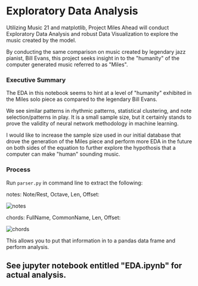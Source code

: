 # Exploratory Data Analysis

Utilizing Music 21 and matplotlib, Project Miles Ahead will conduct Exploratory Data Analysis and robust Data Visualization to explore the music created by the model.  

By conducting the same comparison on music created by legendary jazz pianist, Bill Evans, this project seeks insight in to the "humanity" of the computer generated music referred to as "Miles".

### Executive Summary

The EDA in this notebook seems to hint at a level of "humanity" exhibited in the Miles solo piece as compared to the legendary Bill Evans.

We see similar patterns in rhythmic patterns, statistical clustering, and note selection/patterns in play. It is a small sample size, but it certainly stands to prove the validity of neural network methodology in machine learning.

I would like to increase the sample size used in our initial database that drove the generation of the Miles piece and perform more EDA in the future on both sides of the equation to further explore the hypothosis that a computer can make "human" sounding music.

### Process

Run `parser.py` in command line to extract the following:

notes: Note/Rest, Octave, Len, Offset:

![notes](https://github.com/Mithers/Portfolio/blob/master/Project%20Miles%20Ahead/Assets/notes.png)

chords: FullName, CommonName, Len, Offset:

![chords](https://github.com/Mithers/Portfolio/blob/master/Project%20Miles%20Ahead/Assets/chords.png)

This allows you to put that information in to a pandas data frame and perform analysis.

## See jupyter notebook entitled "EDA.ipynb" for actual analysis.
